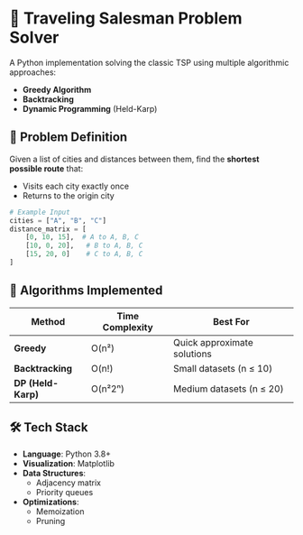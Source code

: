 # 🚗 Traveling Salesman Problem Solver

A Python implementation solving the classic TSP using multiple algorithmic approaches:
- **Greedy Algorithm**
- **Backtracking**
- **Dynamic Programming** (Held-Karp)

## 📌 Problem Definition
Given a list of cities and distances between them, find the **shortest possible route** that:
- Visits each city exactly once
- Returns to the origin city

```python
# Example Input
cities = ["A", "B", "C"]
distance_matrix = [
    [0, 10, 15],  # A to A, B, C
    [10, 0, 20],   # B to A, B, C
    [15, 20, 0]    # C to A, B, C
]

```
## 🧠 Algorithms Implemented

| Method         | Time Complexity | Best For                     |
|----------------|-----------------|------------------------------|
| **Greedy**     | O(n²)           | Quick approximate solutions  |
| **Backtracking** | O(n!)          | Small datasets (n ≤ 10)      |
| **DP (Held-Karp)** | O(n²2ⁿ)      | Medium datasets (n ≤ 20)     |

## 🛠️ Tech Stack

- **Language**: Python 3.8+
- **Visualization**: Matplotlib
- **Data Structures**:
  - Adjacency matrix
  - Priority queues
- **Optimizations**:
  - Memoization
  - Pruning
